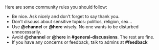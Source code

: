 Here are some community rules you should follow:

- Be nice. Ask nicely and don't forget to say thank you.
- Don't discuss about sensitive topics: politics, religion, sex...
- Use **@channel** or **@here** wisely. No one wants to be disturbed unnecessarily.
- Avoid **@channel** or **@here** in **#general-discussions**. The rest are fine.
- If you have any concerns or feedback, talk to admins at **#feedback**

